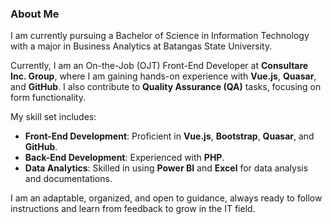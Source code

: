 ### **About Me**

I am currently pursuing a Bachelor of Science in Information Technology with a major in Business Analytics at Batangas State University.

Currently, I am an On-the-Job (OJT) Front-End Developer at **Consultare Inc. Group**, where I am gaining hands-on experience with **Vue.js**, **Quasar**, and **GitHub**. I also contribute to **Quality Assurance (QA)** tasks, focusing on form functionality.

My skill set includes:
- **Front-End Development**: Proficient in **Vue.js**, **Bootstrap**, **Quasar**, and **GitHub**.
- **Back-End Development**: Experienced with **PHP**.
- **Data Analytics**: Skilled in using **Power BI** and **Excel** for data analysis and documentations.

I am an adaptable, organized, and open to guidance, always ready to follow instructions and learn from feedback to grow in the IT field.


